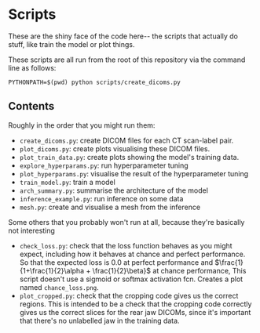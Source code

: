 Scripts
====
These are the shiny face of the code here-- the scripts that actually do stuff, like train the model or plot things.

These scripts are all run from the root of this repository via the command line as follows:

```
PYTHONPATH=$(pwd) python scripts/create_dicoms.py
```

Contents
----
Roughly in the order that you might run them:
- `create_dicoms.py`: create DICOM files for each CT scan-label pair.
- `plot_dicoms.py`: create plots visualising these DICOM files.
- `plot_train_data.py`: create plots showing the model's training data.
- `explore_hyperparams.py`: run hyperparameter tuning
- `plot_hyperparams.py`: visualise the result of the hyperparameter tuning
- `train_model.py`: train a model
- `arch_summary.py`: summarise the architecture of the model
- `inference_example.py`: run inference on some data
- `mesh.py`: create and visualise a mesh from the inference

Some others that you probably won't run at all, because they're basically not interesting
- `check_loss.py`: check that the loss function behaves as you might expect,
                 including how it behaves at chance and perfect performance.
                 So that the expected loss is 0.0 at perfect performance and
                 $\frac{1}{1+\frac{1}{2}\alpha + \frac{1}{2}\beta}$ at chance performance,
                 This script doesn't use a sigmoid or softmax activation fcn.
                 Creates a plot named `chance_loss.png`.
- `plot_cropped.py`: check that the cropping code gives us the correct regions.
                   This is intended to be a check that the cropping code correctly
                   gives us the correct slices for the rear jaw DICOMs, since it's
                   important that there's no unlabelled jaw in the training data.
